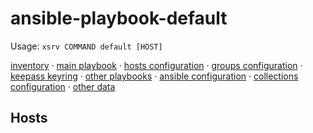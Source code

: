 # ansible-playbook-default

Usage: `xsrv COMMAND default [HOST]`

[inventory](inventory.yml) · [main playbook](playbook.yml) · [hosts configuration](host_vars/) · [groups configuration](group_vars/) · [keepass keyring](default.kdbx) · [other playbooks](playbooks/) · [ansible configuration](ansible.cfg) · [collections configuration](requirements.yml) · [other data](data/)

<!-- ## Documentation
![](diagram.png) Source ([Dia]((https://packages.debian.org/buster/dia)): [diagram.dia](diagram.dia)
- **Adding/removing/provisioning hosts: [PROXMOX.md](PROXMOX.md), [DEBIAN.md](DEBIAN.md), [PFSENSE.md](PFSENSE.md), [NAMING.md](NAMING.md)
- **Workstations:** [WORKSTATION-DEBIAN.md](WORKSTATION-DEBIAN.md); [WORKSTATION-WINDOWS.md](WORKSTATION-WINDOWS.md)
- **Printers:** [PRINTERS.md](PRINTERS.md)
- **Phones:** [PHONES.md](PHONES.md)
- **Cameras:** [CAMERAS.md](CAMERAS.md)
- **Appliances:** [APPLIANCES.md](APPLIANCES.md)
- **Licenses: [LICENSES.md](LICENSES.md)
- **Maintenance:** [MAINTENANCE.md](MAINTENANCE.md)
- **Routing/NAT/firewall**: [PFSENSE.md](PFSENSE.md)

#### VLANs

```yaml
- number: 1
  description: all company
  switch: sw1
  ports: 1-24
  networks: 10.0.0.0/24
- number: 2
  description: guest wifi
  switch: sw2
  ports: 25-26
  networks: 192.168.2.0/24, 192.168.3.0/24
```

#### Networks
```yaml
- network: 10.0.0.0/24
  addressing: static
```
-->

## Hosts

<!-- BEGIN AUTOMATICALLY GENERATED CONTENT - README_GEN ROLE -->
<!-- END AUTOMATICALLY GENERATED CONTENT - README_GEN ROLE -->
